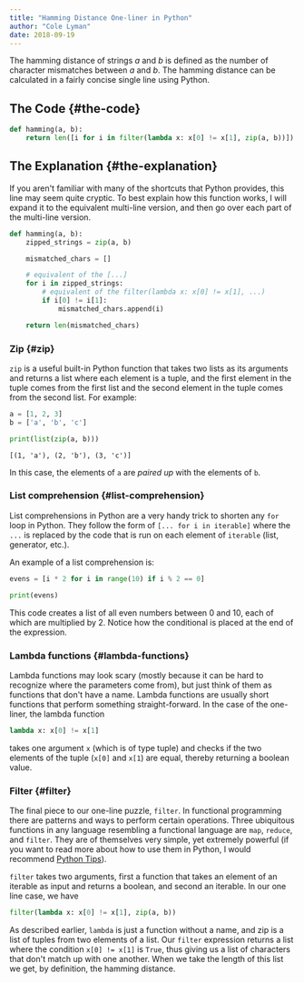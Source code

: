 ```yaml
---
title: "Hamming Distance One-liner in Python"
author: "Cole Lyman"
date: 2018-09-19
---
```


The hamming distance of strings $a$ and $b$ is defined as the number of
character mismatches between $a$ and $b$. The hamming distance can be calculated
in a fairly concise single line using Python.


## The Code {#the-code}

```python
def hamming(a, b):
    return len([i for i in filter(lambda x: x[0] != x[1], zip(a, b))])
```


## The Explanation {#the-explanation}

If you aren't familiar with many of the shortcuts that Python provides, this
line may seem quite cryptic. To best explain how this function works, I will
expand it to the equivalent multi-line version, and then go over each part of
the multi-line version.

```python
def hamming(a, b):
    zipped_strings = zip(a, b)

    mismatched_chars = []

    # equivalent of the [...]
    for i in zipped_strings:
        # equivalent of the filter(lambda x: x[0] != x[1], ...)
        if i[0] != i[1]:
            mismatched_chars.append(i)

    return len(mismatched_chars)
```


### Zip {#zip}

`zip` is a useful built-in Python function that takes two lists as its arguments
and returns a list where each element is a tuple, and the first element in the
tuple comes from the first list and the second element in the tuple comes from
the second list. For example:

```python
a = [1, 2, 3]
b = ['a', 'b', 'c']

print(list(zip(a, b)))
```

```text
[(1, 'a'), (2, 'b'), (3, 'c')]
```

In this case, the elements of `a` are _paired up_ with the elements of `b`.


### List comprehension {#list-comprehension}

List comprehensions in Python are a very handy trick to shorten any `for` loop
in Python. They follow the form of `[... for i in iterable]` where the `...` is
replaced by the code that is run on each element of `iterable` (list, generator,
etc.).

An example of a list comprehension is:

```python
evens = [i * 2 for i in range(10) if i % 2 == 0]

print(evens)
```

This code creates a list of all even numbers between 0 and 10, each of which are
multiplied by 2. Notice how the conditional is placed at the end of the expression.


### Lambda functions {#lambda-functions}

Lambda functions may look scary (mostly because it can be hard to recognize
where the parameters come from), but just think of them as functions that don't
have a name. Lambda functions are usually short functions that
perform something straight-forward. In the case of the one-liner, the lambda
function

```python
lambda x: x[0] != x[1]
```

takes one argument `x` (which is of type tuple) and checks if the two elements
of the tuple (`x[0]` and `x[1`) are equal, thereby returning a boolean value.


### Filter {#filter}

The final piece to our one-line puzzle, `filter`. In functional programming
there are patterns and ways to perform certain operations. Three ubiquitous
functions in any language resembling a functional language are `map`, `reduce`,
and `filter`. They are of themselves very simple, yet extremely powerful (if you
want to read more about how to use them in Python, I would recommend [Python
Tips](http://book.pythontips.com/en/latest/map%5Ffilter.html)).

`filter` takes two arguments, first a function that takes an element of an
iterable as input and returns a boolean, and second an iterable. In our one line
case, we have

```python
filter(lambda x: x[0] != x[1], zip(a, b))
```

As described earlier, `lambda` is just a function without a name, and zip is a
list of tuples from two elements of a list. Our `filter` expression returns a
list where the condition `x[0] != x[1]` is `True`, thus giving us a list of
characters that don't match up with one another. When we take the length of this
list we get, by definition, the hamming distance.
